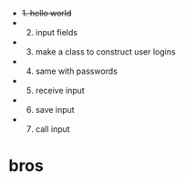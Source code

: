 
* ~~1. hello world~~
* 2. input fields
* 3. make a class to construct user logins
* 4. same with passwords
* 5. receive input
* 6. save input
* 7. call input
# bros
